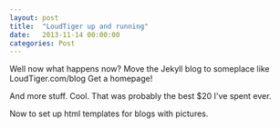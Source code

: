 ```yaml
---
layout: post
title:  "LoudTiger up and running"
date:   2013-11-14 00:00:00
categories: Post 
---
```


Well now what happens now?
Move the Jekyll blog to someplace like LoudTiger.com/blog
Get a homepage!

And more stuff.
Cool. That was probably the best $20 I've spent ever.

Now to set up html templates for blogs with pictures.
